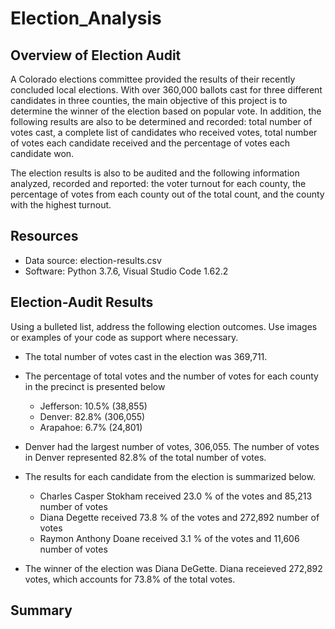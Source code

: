 # Election_Analysis

## Overview of Election Audit

A Colorado elections committee provided the results of their recently concluded local elections. With over 360,000 ballots cast for three different candidates in three counties, the main objective of this project is to determine the winner of the election based on popular vote. In addition, the following results are also to be determined and recorded: total number of votes cast, a complete list of candidates who received votes, total number of votes each candidate received and the percentage of votes each candidate won.

The election results is also to be audited and the following information analyzed, recorded and reported: the voter turnout for each county, the percentage of votes from each county out of the total count, and the county with the highest turnout.


## Resources

* Data source: election-results.csv
* Software: Python 3.7.6, Visual Studio Code 1.62.2

## Election-Audit Results

Using a bulleted list, address the following election outcomes. Use images or examples of your code as support where necessary.

* The total number of votes cast in the election was 369,711.

* The percentage of total votes and the number of votes for each county in the precinct is presented below
   * Jefferson: 10.5% (38,855)
   * Denver:    82.8% (306,055)
   * Arapahoe:  6.7%  (24,801)

* Denver had the largest number of votes, 306,055. The number of votes in Denver represented 82.8% of the total number of votes. 

* The results for each candidate from the election is summarized below.
   * Charles Casper Stokham received 23.0 % of the votes and 85,213 number of votes
   * Diana Degette received 73.8 % of the votes and 272,892 number of votes
   * Raymon Anthony Doane received 3.1 % of the votes and 11,606 number of votes

* The winner of the election was Diana DeGette. Diana receieved  272,892 votes, which accounts for 73.8% of the total votes.


## Summary


